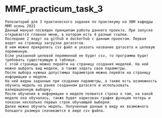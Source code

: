 # MMF_practicum_task_3
    Репозиторий для 3 практического задания по практикуму на ЭВМ кафедры ММП осень 2021
    Данный мануал посвящен принципам работы данного проекта. При запуске открывается главное меню, в котором есть 4 разные ссылки.
    Последние 2 ведут на github и dockerhub с данным проектом. Первая ведет на страницу загрузки датасетов. 
    В нем можно прикрепить csv файл и указать название датасета и целевую переменную. 
    Если указанной целевой переменной не будет csv, то программа будет требовать существующую в таблице. 
    С этой страницы можно перейти на страницу создания моделей. На ней можно выбрать вид модели, а также задать свои параметры. 
    После выбора нужных допустимых параметров можно перейти на страницу информации о модели. 
    На ней видны заданные при создании параметры, а также есть возможность обучить модель на ранее созданном датасете и использовать валидационную выборку.
    После обучения в информации о моделе появится строка о том, на какой моделе она обучалась, также будет нарисован график функции потерь и показан несколько первых строк обучающей выборки.
    Далее можно обучить модель. Полученные данные в виду их возможного большого размера скачиваются в виде csv файла.
